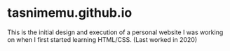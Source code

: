 # tasnimemu.github.io

This is the initial design and execution of a personal website I was working on when I first started learning HTML/CSS. (Last worked in 2020)

